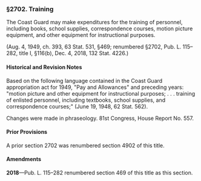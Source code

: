 ### §2702. Training ###

The Coast Guard may make expenditures for the training of personnel, including books, school supplies, correspondence courses, motion picture equipment, and other equipment for instructional purposes.

(Aug. 4, 1949, ch. 393, 63 Stat. 531, §469; renumbered §2702, Pub. L. 115–282, title I, §116(b), Dec. 4, 2018, 132 Stat. 4226.)

#### Historical and Revision Notes ####

Based on the following language contained in the Coast Guard appropriation act for 1949, "Pay and Allowances" and preceding years: "motion picture and other equipment for instructional purposes; . . . training of enlisted personnel, including textbooks, school supplies, and correspondence courses;" (June 19, 1948, 62 Stat. 562).

Changes were made in phraseology. 81st Congress, House Report No. 557.

#### Prior Provisions ####

A prior section 2702 was renumbered section 4902 of this title.

#### Amendments ####

**2018**—Pub. L. 115–282 renumbered section 469 of this title as this section.